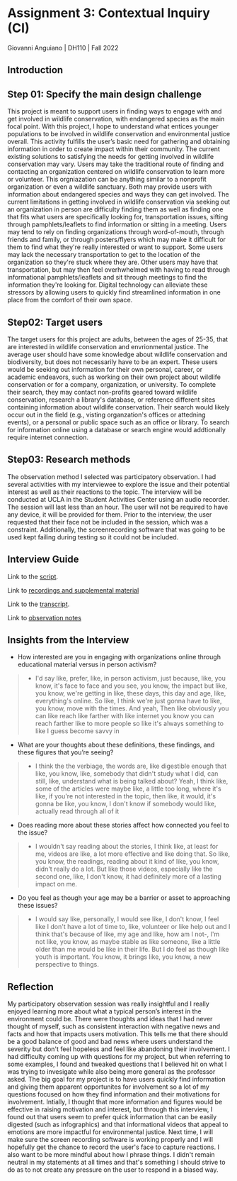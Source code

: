 # Assignment 3: Contextual Inquiry (CI)

Giovanni Anguiano | DH110 | Fall 2022

## Introduction

## Step 01: Specify the main design challenge

This project is meant to support users in finding ways to engage with and get involved in wildlife conservation, with endangered species as the main focal point. With this project, I hope to understand what entices younger populations to be involved in wildlife conservation and environmental justice overall. This activity fulfills the user’s basic need for gathering and obtaining information in order to create impact within their community. The current existing solutions to satisfying the needs for getting involved in wildlife conservation may vary. Users may take the traditional route of finding and contacting an organization centered on wildlife conservation to learn more or volunteer. This orgniazation can be anything similar to a nonprofit organization or even a wildlife sanctuary. Both may provide users with information about endangered species and ways they can get involved. The current limitations in getting involved in wildlife conservation via seeking out an organization in person are difficulty finding them as well as finding one that fits what users are specifically looking for, transportation issues, sifting through pamphlets/leaflets to find information or sitting in a meeting. Users may tend to rely on finding organizations through word-of-mouth, through friends and family, or through posters/flyers which may make it difficult for them to find what they're really interested or want to support. Some users may lack the necessary transportation to get to the location of the organization so they're stuck where they are. Other users may have that transportation, but may then feel overhwhelmed with having to read through informational pamphlets/leaflets and sit through meetings to find the information they're looking for. Digital technology can alleviate these stressors by allowing users to quickly find streamlined information in one place from the comfort of their own space. 

## Step02: Target users 

The target users for this project are adults, between the ages of 25-35, that are interested in wildlife conservation and envrionmental justice. The average user should have some knowledge about wildlife conservation and biodiversity, but does not necessarily have to be an expert. These users would be seeking out information for their own personal, career, or academic endeavors, such as working on their own project about wildlife conservation or for a company, organization, or university. To complete their search, they may contact non-profits geared toward wildlife conservation, research a library's database, or reference different sites containing information about wildlife conservation. Their search would likely occur out in the field (e.g., visting organzation's offices or attedning events), or a personal or public space such as an office or library. To search for information online using a database or search engine would addtionally require internet connection.


## Step03: Research methods 
The observation method I selected was participatory observation. I had several activities with my interviewee to explore the issue and their potential interest as well as their reactions to the topic. The interview will be conducted at UCLA in the Student Activities Center using an audio recorder. The session will last less than an hour. The user will not be required to have any device, it will be provided for them. Prior to the interview, the user requested that their face not be included in the session, which was a constraint. Additionally, the screenrecording software that was going to be used kept failing during testing so it could not be included. 

## Interview Guide
Link to the [script](https://docs.google.com/document/d/1XPYzblDNm1fJfmqcLrWQhlWMDrJ7kRltjCkYdKAgXcw/edit?usp=sharing).

Link to [recordings and supplemental material](https://drive.google.com/drive/u/0/folders/1xv0htqE7Ly83ZqEGyPvK8WqufL0AVWze)

Link to the [transcript](https://docs.google.com/document/d/1PJCfOr2l0o2_HBzEqh19C7RvfROdgS3epVAQbU8O150/edit).

Link to [observation notes](https://docs.google.com/document/d/1x1wDLZfbTm1MSo2bEhdf2HZLwJn1olh1TYu9YzHiUI8/edit)

## Insights from the Interview 

* How interested are you in engaging with organizations online through educational material versus in person activism?
>* I'd say like, prefer, like, in person activism, just because, like, you know, it's face to face and you see, you know, the impact but like, you know, we're getting in like, these days, this day and age, like, everything's online. So like, I think we're just gonna have to like, you know, move with the times. And yeah, Then like obviously you can like reach like farther with like internet you know you can reach farther like to more people so like it's always something to like I guess become savvy in

* What are your thoughts about these definitions, these findings, and these figures that you’re seeing?
>* I think the the verbiage, the words are, like digestible enough that like, you know, like, somebody that didn't study what I did, can still, like, understand what is being talked about? Yeah, I think like, some of the articles were maybe like, a little too long, where it's like, if you're not interested in the topic, then like, it would, it's gonna be like, you know, I don't know if somebody would like, actually read through all of it

* Does reading more about these stories affect how connected you feel to the issue?
>* I wouldn't say reading about the stories, I think like, at least for me, videos are like, a lot more effective and like doing that. So like, you know, the readings, reading about it kind of like, you know, didn't really do a lot. But like those videos, especially like the second one, like, I don't know, it had definitely more of a lasting impact on me.

* Do you feel as though your age may be a barrier or asset to approaching these issues?
>* I would say like, personally, I would see like, I don't know, I feel like I don't have a lot of time to, like, volunteer or like help out and I think that's because of like, my age and like, how am I not-, I'm not like, you know, as maybe stable as like someone, like a little older than me would be like in their life. But I do feel as though like youth is important. You know, it brings like, you know, a new perspective to things. 

## Reflection 

My participatory observation session was really insightful and I really enjoyed learning more about what a typical person’s interest in the environment could be. There were thoughts and ideas that I had never thought of myself, such as consistent interaction with negative news and facts and how that impacts users motivation. This tells me that there should be a good balance of good and bad news where users understand the severity but don't feel hopeless and feel like abandoning their involvement. I had difficulty coming up with questions for my project, but when referring to some examples, I found and tweaked questions that I believed hit on what I was trying to invesigate while also being more general as the professor asked. The big goal for my project is to have users quickly find information and giving them apparent opportunites for involvement so a lot of my questions focused on how they find information and their motivations for involvement. Intially, I thought that more information and figures would be effective in raising motivation and interest, but through this interview, I found out that users seem to prefer quick information that can be easily digested (such as infographics) and that informational videos that appeal to emotions are more impactful for environmental justice. Next time, I will make sure the screen recording software is working properly and I will hopefully get the chance to record the user's face to capture reactions. I also want to be more mindful about how I phrase things. I didn't remain neutral in my statements at all times and that's something I should strive to do as to not create any pressure on the user to respond in a biased way.

